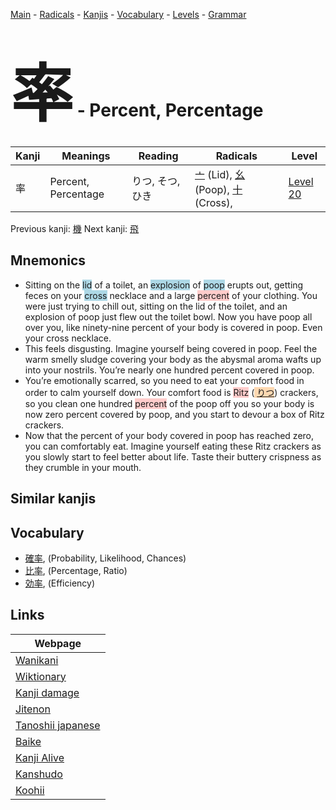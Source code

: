 <style> bigfont {font-size: 100px}</style>
[Main](../index.md) -
[Radicals](../radicals.md) -
[Kanjis](../kanjis.md) -
[Vocabulary](../vocabulary.md) -
[Levels](../levels.md) -
[Grammar](../grammar.md)
# <bigfont> 率</bigfont> - Percent, Percentage 

| Kanji | Meanings | Reading | Radicals | Level |
| --- | --- | --- | --- | --- |
| 率 | Percent, Percentage | りつ, そつ, ひき | [亠](../radicals/亠.md) (Lid), [幺](../radicals/幺.md) (Poop), [十](../radicals/十.md) (Cross),  | [Level 20](../levels/wk_level20.md) |

Previous kanji: [機](機.md) Next kanji: [飛](飛.md) 

## Mnemonics
 * Sitting on the <span style="background-color:#ADD8E6"> lid</span> of a toilet, an <span style="background-color:#ADD8E6"> explosion</span> of <span style="background-color:#ADD8E6"> poop</span> erupts out, getting feces on your <span style="background-color:#ADD8E6"> cross</span> necklace and a large <span style="background-color:#ffcccb"> percent</span> of your clothing. You were just trying to chill out, sitting on the lid of the toilet, and an explosion of poop just flew out the toilet bowl. Now you have poop all over you, like ninety-nine percent of your body is covered in poop. Even your cross necklace.
* This feels disgusting. Imagine yourself being covered in poop. Feel the warm smelly sludge covering your body as the abysmal aroma wafts up into your nostrils. You’re nearly one hundred percent covered in poop.
* You’re emotionally scarred, so you need to eat your comfort food in order to calm yourself down. Your comfort food is <span style="background-color:#ffcccb"> Ritz</span> (<span style="background-color:#fed8b1"> [りつ](https://jisho.org/search/りつ)</span>) crackers, so you clean one hundred <span style="background-color:#ffcccb"> percent</span> of the poop off you so your body is now zero percent covered by poop, and you start to devour a box of Ritz crackers.
* Now that the percent of your body covered in poop has reached zero, you can comfortably eat. Imagine yourself eating these Ritz crackers as you slowly start to feel better about life. Taste their buttery crispness as they crumble in your mouth.


## Similar kanjis
 


## Vocabulary
 * [確率](../vocabulary/率.md), (Probability, Likelihood, Chances)
* [比率](../vocabulary/率.md), (Percentage, Ratio)
* [効率](../vocabulary/率.md), (Efficiency)



## Links 

| Webpage |
| --- |
| [Wanikani          ](https://www.wanikani.com/kanji/率) |
| [Wiktionary        ](https://en.wiktionary.org/wiki/率) |
| [Kanji damage      ](http://www.kanjidamage.com/kanji/search?utf8=✓&q=率) |
| [Jitenon           ](https://jitenon.com/kanji/率) |
| [Tanoshii japanese ](https://www.tanoshiijapanese.com/dictionary/kanji.cfm?k=率) |
| [Baike             ](https://baike.baidu.com/item/率) |
| [Kanji Alive       ](https://app.kanjialive.com/率) |
| [Kanshudo          ](https://www.kanshudo.com/searchmn?q=率) |
| [Koohii            ](https://kanji.koohii.com/study/kanji/率) |

